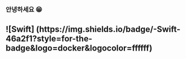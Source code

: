 ### 안녕하세요 😁

<h2> 
![Swift] (https://img.shields.io/badge/-Swift-46a2f1?style=for-the-badge&logo=docker&logocolor=ffffff)
